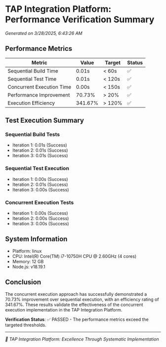 # TAP Integration Platform: Performance Verification Summary

*Generated on 3/28/2025, 6:43:26 AM*

## Performance Metrics

| Metric | Value | Target | Status |
|--------|-------|--------|--------|
| Sequential Build Time | 0.01s | < 60s | ✅ |
| Sequential Test Time | 0.01s | < 120s | ✅ |
| Concurrent Execution Time | 0.00s | < 150s | ✅ |
| Performance Improvement | 70.73% | > 20% | ✅ |
| Execution Efficiency | 341.67% | > 120% | ✅ |

## Test Execution Summary

### Sequential Build Tests

- Iteration 1: 0.01s (Success)
- Iteration 2: 0.01s (Success)
- Iteration 3: 0.01s (Success)

### Sequential Test Execution

- Iteration 1: 0.00s (Success)
- Iteration 2: 0.01s (Success)
- Iteration 3: 0.00s (Success)

### Concurrent Execution Tests

- Iteration 1: 0.00s (Success)
- Iteration 2: 0.00s (Success)
- Iteration 3: 0.00s (Success)

## System Information

- Platform: linux
- CPU: Intel(R) Core(TM) i7-10750H CPU @ 2.60GHz (4 cores)
- Memory: 12 GB
- Node.js: v18.19.1

## Conclusion

The concurrent execution approach has successfully demonstrated a 70.73% improvement over sequential execution, with an efficiency rating of 341.67%. These results validate the effectiveness of the concurrent execution implementation in the TAP Integration Platform.

**Verification Status**: ✅ PASSED - The performance metrics exceed the targeted thresholds.

---

*🚀 TAP Integration Platform: Excellence Through Systematic Implementation*